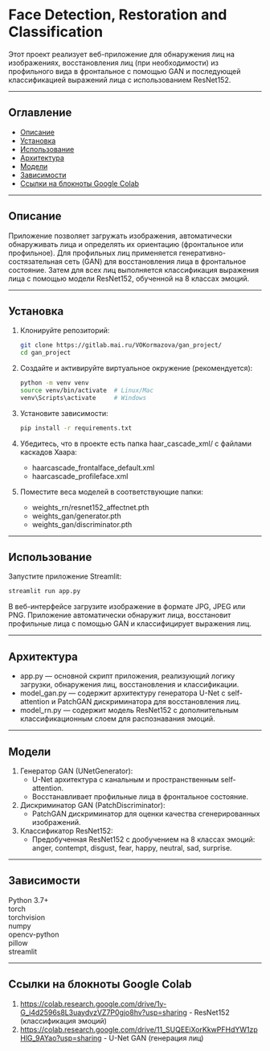 # Face Detection, Restoration and Classification

Этот проект реализует веб-приложение для обнаружения лиц на изображениях, восстановления лиц (при необходимости)
из профильного вида в фронтальное с помощью GAN и последующей классификацией выражений лица с использованием ResNet152.

---

## Оглавление

- [Описание](#описание)
- [Установка](#установка)
- [Использование](#использование)
- [Архитектура](#архитектура)
- [Модели](#модели)
- [Зависимости](#зависимости)
- [Ссылки на блокноты Google Colab](#ссылки-на-блокноты-Google-Colab)

---

## Описание

Приложение позволяет загружать изображения, автоматически обнаруживать лица и определять их ориентацию (фронтальное или
профильное). Для профильных лиц применяется генеративно-состязательная сеть (GAN) для восстановления лица в фронтальное
состояние. Затем для всех лиц выполняется классификация выражения лица с помощью модели ResNet152, обученной на 8 классах
эмоций.

---

## Установка

1. Клонируйте репозиторий:
   ```bash
   git clone https://gitlab.mai.ru/VOKormazova/gan_project/
   cd gan_project
   
2. Создайте и активируйте виртуальное окружение (рекомендуется):
   ```bash
   python -m venv venv
   source venv/bin/activate  # Linux/Mac
   venv\Scripts\activate     # Windows
   
3. Установите зависимости:
   ```bash
   pip install -r requirements.txt
   
4. Убедитесь, что в проекте есть папка haar_cascade_xml/ с файлами каскадов Хаара:
   - haarcascade_frontalface_default.xml
   - haarcascade_profileface.xml

5. Поместите веса моделей в соответствующие папки:
   - weights_rn/resnet152_affectnet.pth
   - weights_gan/generator.pth
   - weights_gan/discriminator.pth


---

## Использование

Запустите приложение Streamlit:
   ```bash
   streamlit run app.py
   ```


В веб-интерфейсе загрузите изображение в формате JPG, JPEG или PNG. Приложение автоматически обнаружит лица,
восстановит профильные лица с помощью GAN и классифицирует выражения лиц.


---

## Архитектура

   - app.py — основной скрипт приложения, реализующий логику загрузки, обнаружения лиц, восстановления и классификации.
   - model_gan.py — содержит архитектуру генератора U-Net с self-attention и PatchGAN дискриминатора для восстановления
     лиц.
   - model_rn.py — содержит модель ResNet152 с дополнительным классификационным слоем для распознавания эмоций.


---

## Модели

1. Генератор GAN (UNetGenerator):
   - U-Net архитектура с канальным и пространственным self-attention.
   - Восстанавливает профильные лица в фронтальное состояние.
2. Дискриминатор GAN (PatchDiscriminator):
   - PatchGAN дискриминатор для оценки качества сгенерированных изображений.
3. Классификатор ResNet152:
   - Предобученная ResNet152 с дообучением на 8 классах эмоций:
       anger, contempt, disgust, fear, happy, neutral, sad, surprise.


---

## Зависимости

Python 3.7+  
torch  
torchvision  
numpy  
opencv-python  
pillow  
streamlit  

---

## Ссылки на блокноты Google Colab

1. https://colab.research.google.com/drive/1y-G_i4d2596s8L3uaydvzVZ7P0gjo8hv?usp=sharing - ResNet152 (классификация эмоций)
2. https://colab.research.google.com/drive/11_SUQEEiXorKkwPFHdYW1zpHlG_9AYao?usp=sharing - U-Net GAN (генерация лиц)
